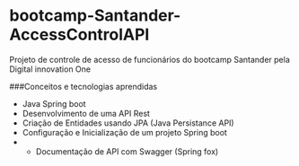 # bootcamp-Santander-AccessControlAPI
Projeto de controle de acesso de funcionários do bootcamp Santander pela Digital innovation One

###Conceitos e tecnologias aprendidas
- Java Spring boot 
-  Desenvolvimento de uma API Rest
-  Criação de Entidades usando JPA (Java Persistance API) 
- Configuração e Inicialização de um projeto Spring boot
- - Documentação de API com Swagger (Spring fox)
